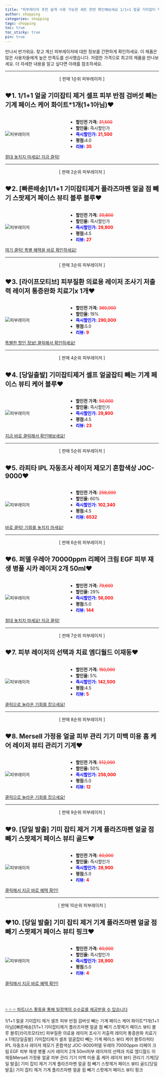 ```yaml
---
title: "피부레이저 추천 쉽게 사용 가능한 세트 한번 확인해보세요 1/1+1 얼굴 기미잡티 제거 셀프"
author: shopping
categories: shopping
tags: shopping
toc: true
toc_sticky: true
pin: true
---
```

만나서 반가워요. 찾고 계신 피부레이저에 대한 정보를 간편하게 확인하세요. 이 제품은 많은 사용자들에게 높은 만족도를 선사했습니다. 저렴한 가격으로 최고의 제품을 만나보세요. 더 자세한 내용을 알고 싶다면 아래를 참조하세요.

---
<p class="toplist" style="margin: 0 auto; display: block; width: fit-content;">[ 판매 1순위 피부레이저 ]</p>

<h2><strong>❤️1. 1/1+1 얼굴 기미잡티 제거 셀프 피부 반점 검버섯 빼는 기계 페이스 케어 화이트*1개(1+1아님)❤️</strong></h2>

<div style="display: flex; align-items: center;">
    <div style="flex: 0.4;">
        <img src="https://thumbnail9.coupangcdn.com/thumbnails/remote/230x230ex/image/vendor_inventory/718d/5328f813167f8e192bc39c139f8b33b4d8759a94ab3ad9b8c1b7e26fcbb4.jpg" alt="피부레이저" style="max-width: 100%;">
    </div>
    <div style="flex: 0.6; margin-left: 10px;">
        <ul>
            <li><strong>할인전 가격:</strong> <del style="color: red;">31,500</del></li>
            <li><strong>할인율:</strong> 즉시할인가</li>
            <li><span style='color:blue'><strong>즉시할인가:</strong></span> <span style='color:red'><strong>21,500</strong></span></li>
            <li><strong>평점:</strong>4.0</li>
            <li><span style='color:blue'><strong>리뷰:</strong></span> <span style='color:red'><strong>35</strong></span></li>
        </ul>
    </div>
</div>
<div class="center">
    <a href="https://William4Davisa.github.io?lptag=AF9450613&subid=githubio&pageKey=8021919230&traceid=V0-153&itemId=22416518917&vendorItemId=90585539941" class="myButton">
        절대 놓치지 마세요! 지금 클릭!
    </a>
</div>


---
<p class="toplist" style="margin: 0 auto; display: block; width: fit-content;">[ 판매 2순위 피부레이저 ]</p>

<h2><strong>❤️2. [빠른배송]1/1+1 기미잡티제거 플라즈마펜 얼굴 점 빼기 스팟제거 페이스 뷰티 블루 블루❤️</strong></h2>

<div style="display: flex; align-items: center;">
    <div style="flex: 0.4;">
        <img src="https://thumbnail8.coupangcdn.com/thumbnails/remote/230x230ex/image/vendor_inventory/d9dc/08b623e9d3590022c7edb9fdc4b4b11f3e9ab392577e680fb9d1e2ad4dc2.jpg" alt="피부레이저" style="max-width: 100%;">
    </div>
    <div style="flex: 0.6; margin-left: 10px;">
        <ul>
            <li><strong>할인전 가격:</strong> <del style="color: red;">39,800</del></li>
            <li><strong>할인율:</strong> 즉시할인가</li>
            <li><span style='color:blue'><strong>즉시할인가:</strong></span> <span style='color:red'><strong>29,800</strong></span></li>
            <li><strong>평점:</strong>4.5</li>
            <li><span style='color:blue'><strong>리뷰:</strong></span> <span style='color:red'><strong>27</strong></span></li>
        </ul>
    </div>
</div>
<div class="center">
    <a href="https://William4Davisa.github.io?lptag=AF9450613&subid=githubio&pageKey=8039834974&traceid=V0-153&itemId=22506155496&vendorItemId=90598128851" class="myButton">
        여기 클릭! 특별 혜택을 바로 확인하세요!
    </a>
</div>


---
<p class="toplist" style="margin: 0 auto; display: block; width: fit-content;">[ 판매 3순위 피부레이저 ]</p>

<h2><strong>❤️3. [라이프모티브] 피부질환 의료용 레이저 조사기 저출력 레이저 통증완화 치료기x 1개❤️</strong></h2>

<div style="display: flex; align-items: center;">
    <div style="flex: 0.4;">
        <img src="https://thumbnail6.coupangcdn.com/thumbnails/remote/230x230ex/image/vendor_inventory/58eb/ebf0ca4756cb71d2f2297a5105947b2dd85d39da33a876c3c7271eab40b2.JPG" alt="피부레이저" style="max-width: 100%;">
    </div>
    <div style="flex: 0.6; margin-left: 10px;">
        <ul>
            <li><strong>할인전 가격:</strong> <del style="color: red;">360,000</del></li>
            <li><strong>할인율:</strong> 19%</li>
            <li><span style='color:blue'><strong>즉시할인가:</strong></span> <span style='color:red'><strong>290,000</strong></span></li>
            <li><strong>평점:</strong>5.0</li>
            <li><span style='color:blue'><strong>리뷰:</strong></span> <span style='color:red'><strong>9</strong></span></li>
        </ul>
    </div>
</div>
<div class="center">
    <a href="https://William4Davisa.github.io?lptag=AF9450613&subid=githubio&pageKey=7579877036&traceid=V0-153&itemId=20006944597&vendorItemId=87103943368" class="myButton">
        특별한 할인 정보! 클릭해서 확인하세요!
    </a>
</div>


---
<p class="toplist" style="margin: 0 auto; display: block; width: fit-content;">[ 판매 4순위 피부레이저 ]</p>

<h2><strong>❤️4. [당일출발] 기미잡티제거 셀프 얼굴잡티 빼는 기계 페이스 뷰티 케어 블루❤️</strong></h2>

<div style="display: flex; align-items: center;">
    <div style="flex: 0.4;">
        <img src="https://thumbnail7.coupangcdn.com/thumbnails/remote/230x230ex/image/vendor_inventory/2a50/c79116e8123c93e8bcf45a2d85134be3af158bbd837a9ca8018d3b6ba1d3.png" alt="피부레이저" style="max-width: 100%;">
    </div>
    <div style="flex: 0.6; margin-left: 10px;">
        <ul>
            <li><strong>할인전 가격:</strong> <del style="color: red;">50,000</del></li>
            <li><strong>할인율:</strong> 즉시할인가</li>
            <li><span style='color:blue'><strong>즉시할인가:</strong></span> <span style='color:red'><strong>29,800</strong></span></li>
            <li><strong>평점:</strong>4.5</li>
            <li><span style='color:blue'><strong>리뷰:</strong></span> <span style='color:red'><strong>23</strong></span></li>
        </ul>
    </div>
</div>
<div class="center">
    <a href="https://William4Davisa.github.io?lptag=AF9450613&subid=githubio&pageKey=7962881538&traceid=V0-153&itemId=22018427769&vendorItemId=89581622717" class="myButton">
        지금 바로 클릭해서 확인해보세요!
    </a>
</div>


---
<p class="toplist" style="margin: 0 auto; display: block; width: fit-content;">[ 판매 5순위 피부레이저 ]</p>

<h2><strong>❤️5. 라피타 IPL 자동조사 레이저 제모기 혼합색상 JOC-9000❤️</strong></h2>

<div style="display: flex; align-items: center;">
    <div style="flex: 0.4;">
        <img src="https://thumbnail6.coupangcdn.com/thumbnails/remote/230x230ex/image/retail/images/1570157535511177-ded59835-fc99-466f-97e8-a19d078fe0f2.jpg" alt="피부레이저" style="max-width: 100%;">
    </div>
    <div style="flex: 0.6; margin-left: 10px;">
        <ul>
            <li><strong>할인전 가격:</strong> <del style="color: red;">258,000</del></li>
            <li><strong>할인율:</strong> 60%</li>
            <li><span style='color:blue'><strong>즉시할인가:</strong></span> <span style='color:red'><strong>102,340</strong></span></li>
            <li><strong>평점:</strong>4.5</li>
            <li><span style='color:blue'><strong>리뷰:</strong></span> <span style='color:red'><strong>6532</strong></span></li>
        </ul>
    </div>
</div>
<div class="center">
    <a href="https://William4Davisa.github.io?lptag=AF9450613&subid=githubio&pageKey=5164503216&traceid=V0-153&itemId=7113267815&vendorItemId=74405168804" class="myButton">
        바로 클릭! 기회를 놓치지 마세요!
    </a>
</div>


---
<p class="toplist" style="margin: 0 auto; display: block; width: fit-content;">[ 판매 6순위 피부레이저 ]</p>

<h2><strong>❤️6. 퍼델 우레아 70000ppm 리페어 크림 EGF 피부 재생 병풀 시카 레이저 2개 50ml❤️</strong></h2>

<div style="display: flex; align-items: center;">
    <div style="flex: 0.4;">
        <img src="https://thumbnail10.coupangcdn.com/thumbnails/remote/230x230ex/image/vendor_inventory/ea7b/7942aa74864efd39001d96504ef23c17fe0154b2b57d47e0114db5e9116f.jpg" alt="피부레이저" style="max-width: 100%;">
    </div>
    <div style="flex: 0.6; margin-left: 10px;">
        <ul>
            <li><strong>할인전 가격:</strong> <del style="color: red;">79,600</del></li>
            <li><strong>할인율:</strong> 29%</li>
            <li><span style='color:blue'><strong>즉시할인가:</strong></span> <span style='color:red'><strong>56,000</strong></span></li>
            <li><strong>평점:</strong>5.0</li>
            <li><span style='color:blue'><strong>리뷰:</strong></span> <span style='color:red'><strong>144</strong></span></li>
        </ul>
    </div>
</div>
<div class="center">
    <a href="https://William4Davisa.github.io?lptag=AF9450613&subid=githubio&pageKey=8082448562&traceid=V0-153&itemId=23597737377&vendorItemId=90623557516" class="myButton">
        절대 놓치지 마세요! 지금 클릭!
    </a>
</div>


---
<p class="toplist" style="margin: 0 auto; display: block; width: fit-content;">[ 판매 7순위 피부레이저 ]</p>

<h2><strong>❤️7. 피부 레이저의 선택과 치료 엠디월드 이재동❤️</strong></h2>

<div style="display: flex; align-items: center;">
    <div style="flex: 0.4;">
        <img src="https://thumbnail10.coupangcdn.com/thumbnails/remote/230x230ex/image/retail/images/2021/11/30/16/7/e494dfe8-d216-4ccd-975d-9dcda7d54eac.jpg" alt="피부레이저" style="max-width: 100%;">
    </div>
    <div style="flex: 0.6; margin-left: 10px;">
        <ul>
            <li><strong>할인전 가격:</strong> <del style="color: red;">150,000</del></li>
            <li><strong>할인율:</strong> 5%</li>
            <li><span style='color:blue'><strong>즉시할인가:</strong></span> <span style='color:red'><strong>142,500</strong></span></li>
            <li><strong>평점:</strong>4.5</li>
            <li><span style='color:blue'><strong>리뷰:</strong></span> <span style='color:red'><strong>5</strong></span></li>
        </ul>
    </div>
</div>
<div class="center">
    <a href="https://William4Davisa.github.io?lptag=AF9450613&subid=githubio&pageKey=6211333073&traceid=V0-153&itemId=12382350930&vendorItemId=79652056338" class="myButton">
        클릭으로 놀라운 기회를 잡으세요!
    </a>
</div>


---
<p class="toplist" style="margin: 0 auto; display: block; width: fit-content;">[ 판매 8순위 피부레이저 ]</p>

<h2><strong>❤️8. Mersell 가정용 얼굴 피부 관리 기기 미백 미용 홈 케어 레이저 뷰티 관리기 기계❤️</strong></h2>

<div style="display: flex; align-items: center;">
    <div style="flex: 0.4;">
        <img src="https://thumbnail6.coupangcdn.com/thumbnails/remote/230x230ex/image/vendor_inventory/8bf9/0baedbf7c053f1a6797b330bd1bea5731266848c9b1596b291125cccd2ad.jpg" alt="피부레이저" style="max-width: 100%;">
    </div>
    <div style="flex: 0.6; margin-left: 10px;">
        <ul>
            <li><strong>할인전 가격:</strong> <del style="color: red;">512,000</del></li>
            <li><strong>할인율:</strong> 50%</li>
            <li><span style='color:blue'><strong>즉시할인가:</strong></span> <span style='color:red'><strong>256,000</strong></span></li>
            <li><strong>평점:</strong>5.0</li>
            <li><span style='color:blue'><strong>리뷰:</strong></span> <span style='color:red'><strong>12</strong></span></li>
        </ul>
    </div>
</div>
<div class="center">
    <a href="https://William4Davisa.github.io?lptag=AF9450613&subid=githubio&pageKey=8220778444&traceid=V0-153&itemId=23627290058&vendorItemId=90714050755" class="myButton">
        클릭으로 놀라운 기회를 잡으세요!
    </a>
</div>


---
<p class="toplist" style="margin: 0 auto; display: block; width: fit-content;">[ 판매 9순위 피부레이저 ]</p>

<h2><strong>❤️9. [당일 발출] 기미 잡티 제거 기계 플라즈마펜 얼굴 점 빼기 스팟제거 페이스 뷰티 골드❤️</strong></h2>

<div style="display: flex; align-items: center;">
    <div style="flex: 0.4;">
        <img src="https://thumbnail7.coupangcdn.com/thumbnails/remote/230x230ex/image/vendor_inventory/0c83/57df81c28d568329fcb17ae982026ad475a03179da3474d297faae106642.jpg" alt="피부레이저" style="max-width: 100%;">
    </div>
    <div style="flex: 0.6; margin-left: 10px;">
        <ul>
            <li><strong>할인전 가격:</strong> <del style="color: red;">60,000</del></li>
            <li><strong>할인율:</strong> 즉시할인가</li>
            <li><span style='color:blue'><strong>즉시할인가:</strong></span> <span style='color:red'><strong>28,900</strong></span></li>
            <li><strong>평점:</strong>5.0</li>
            <li><span style='color:blue'><strong>리뷰:</strong></span> <span style='color:red'><strong>4</strong></span></li>
        </ul>
    </div>
</div>
<div class="center">
    <a href="https://William4Davisa.github.io?lptag=AF9450613&subid=githubio&pageKey=8209034335&traceid=V0-153&itemId=23556916340&vendorItemId=90582962713" class="myButton">
        클릭해서 지금 바로 혜택 확인!
    </a>
</div>


---
<p class="toplist" style="margin: 0 auto; display: block; width: fit-content;">[ 판매 10순위 피부레이저 ]</p>

<h2><strong>❤️10. [당일 발출] 기미 잡티 제거 기계 플라즈마펜 얼굴 점 빼기 스팟제거 페이스 뷰티 핑크❤️</strong></h2>

<div style="display: flex; align-items: center;">
    <div style="flex: 0.4;">
        <img src="https://thumbnail9.coupangcdn.com/thumbnails/remote/230x230ex/image/vendor_inventory/3dff/fda0584564a0f01b2023ed55008de616a77f95b72908ec6b115b2de51b29.jpg" alt="피부레이저" style="max-width: 100%;">
    </div>
    <div style="flex: 0.6; margin-left: 10px;">
        <ul>
            <li><strong>할인전 가격:</strong> <del style="color: red;">60,000</del></li>
            <li><strong>할인율:</strong> 즉시할인가</li>
            <li><span style='color:blue'><strong>즉시할인가:</strong></span> <span style='color:red'><strong>28,900</strong></span></li>
            <li><strong>평점:</strong>5.0</li>
            <li><span style='color:blue'><strong>리뷰:</strong></span> <span style='color:red'><strong>4</strong></span></li>
        </ul>
    </div>
</div>
<div class="center">
    <a href="https://William4Davisa.github.io?lptag=AF9450613&subid=githubio&pageKey=8209034335&traceid=V0-153&itemId=23556916326&vendorItemId=90582962669" class="myButton">
        클릭해서 지금 바로 혜택 확인!
    </a>
</div>

<br><br><br>[💦 💦 💦 파트너스 활동을 통해 일정액의 수수료를 제공받을 수 있습니다](https://link.coupang.com/a/bcpT2c)<br><br>1/1+1 얼굴 기미잡티 제거 셀프 피부 반점 검버섯 빼는 기계 페이스 케어 화이트*1개(1+1아님)[빠른배송]1/1+1 기미잡티제거 플라즈마펜 얼굴 점 빼기 스팟제거 페이스 뷰티 블루 블루[라이프모티브] 피부질환 의료용 레이저 조사기 저출력 레이저 통증완화 치료기x 1개[당일출발] 기미잡티제거 셀프 얼굴잡티 빼는 기계 페이스 뷰티 케어 블루라피타 IPL 자동조사 레이저 제모기 혼합색상 JOC-9000퍼델 우레아 70000ppm 리페어 크림 EGF 피부 재생 병풀 시카 레이저 2개 50ml피부 레이저의 선택과 치료 엠디월드 이재동Mersell 가정용 얼굴 피부 관리 기기 미백 미용 홈 케어 레이저 뷰티 관리기 기계[당일 발출] 기미 잡티 제거 기계 플라즈마펜 얼굴 점 빼기 스팟제거 페이스 뷰티 골드[당일 발출] 기미 잡티 제거 기계 플라즈마펜 얼굴 점 빼기 스팟제거 페이스 뷰티 핑크